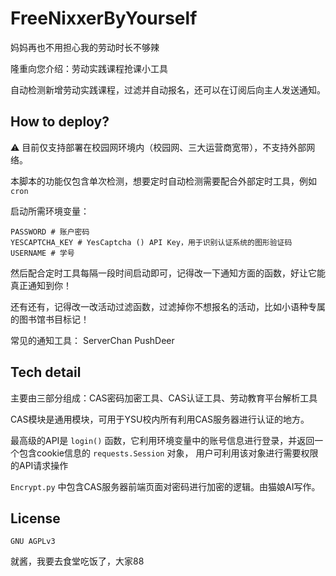 # FreeNixxerByYourself

妈妈再也不用担心我的劳动时长不够辣

隆重向您介绍：劳动实践课程抢课小工具

自动检测新增劳动实践课程，过滤并自动报名，还可以在订阅后向主人发送通知。

## How to deploy?

⚠ 目前仅支持部署在校园网环境内（校园网、三大运营商宽带），不支持外部网络。

本脚本的功能仅包含单次检测，想要定时自动检测需要配合外部定时工具，例如 `cron`

启动所需环境变量：

```
PASSWORD # 账户密码
YESCAPTCHA_KEY # YesCaptcha () API Key，用于识别认证系统的图形验证码
USERNAME # 学号
```

然后配合定时工具每隔一段时间启动即可，记得改一下通知方面的函数，好让它能真正通知到你！

还有还有，记得改一改活动过滤函数，过滤掉你不想报名的活动，比如小语种专属的图书馆书目标记！

常见的通知工具： ServerChan PushDeer

## Tech detail

主要由三部分组成：CAS密码加密工具、CAS认证工具、劳动教育平台解析工具

CAS模块是通用模块，可用于YSU校内所有利用CAS服务器进行认证的地方。 

最高级的API是 `login()` 函数，它利用环境变量中的账号信息进行登录，并返回一个包含cookie信息的 `requests.Session` 对象，
用户可利用该对象进行需要权限的API请求操作

`Encrypt.py` 中包含CAS服务器前端页面对密码进行加密的逻辑。由猫娘AI写作。

## License
```
GNU AGPLv3
```

就酱，我要去食堂吃饭了，大家88